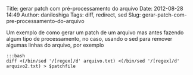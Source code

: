 Title: gerar patch com pré-processamento do arquivo
Date: 2012-08-28 14:49
Author: daniloshiga
Tags: diff, redirect, sed
Slug: gerar-patch-com-pre-processamento-do-arquivo

Um exemplo de como gerar um patch de um arquivo mas antes fazendo algum
tipo de processamento, no caso, usando o sed para remover algumas linhas
do arquivo, por exemplo

    :::bash
    diff <(/bin/sed '/[regex]/d' arquivo.txt) <(/bin/sed '/[regex]/d' arquivo2.txt) > $patchfile
